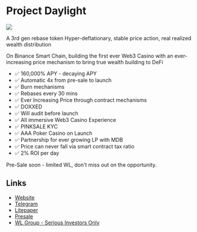 # Project Daylight 
[![](https://files.catbox.moe/wcgnd2.jpg)](https://files.catbox.moe/ymdur3.mp4)

A 3rd gen rebase token
Hyper-deflationary, stable price action, real realized wealth distribution

On Binance Smart Chain, building the first ever Web3 Casino with an ever-increasing price mechanism to bring true wealth building to DeFi

- ✅ 160,000% APY - decaying APY
- ✅ Automatic 4x from pre-sale to launch
- ✅ Burn mechanisms
- ✅ Rebases every 30 mins
- ✅ Ever Increasing Price through contract mechanisms
- ✅ DOXXED
- ✅ Will audit before launch
- ✅ All immersive Web3 Casino Experience
- ✅ PINKSALE KYC
- ✅ AAA Poker Casino on Launch
- ✅ Partnership for ever growing LP with MDB
- ✅ Price can never fall via smart contract tax ratio
- ✅ 2% ROI per day

Pre-Sale soon - limited WL, don't miss out on the opportunity.

## Links

- [Website](https://daylightprotocol.com/)
- [Telegram](https://t.me/DaylightDeFi)
- [Litepaper](https://daylight-protocol.gitbook.io/litepaper)
- [Presale](https://bit.ly/3M1hCs9)
- [WL Group - Serious Investors Only](https://t.me/+Adah-jus3xdmZTU1)